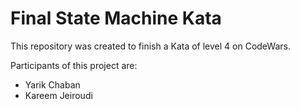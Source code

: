 # Final State Machine Kata

This repository was created to finish a Kata of level 4 on CodeWars.

Participants of this project are:
- Yarik Chaban
- Kareem Jeiroudi
